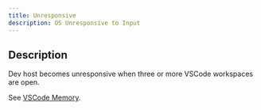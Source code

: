 ```yaml
---
title: Unresponsive
description: OS Unresponsive to Input
---
```


## Description

Dev host becomes unresponsive when three or more VSCode workspaces are open.

See [VSCode Memory](/tooling/vscode/memory).

